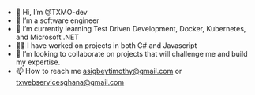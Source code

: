 - 👋 Hi, I’m @TXMO-dev
- 👀 I’m a software engineer
- 🌱 I’m currently learning Test Driven Development, Docker, Kubernetes, and Microsoft .NET
- 👨‍💻 I have worked on projects in both C# and Javascript
- 💞️ I’m looking to collaborate on projects that will challenge me and build my expertise.
- 📫 How to reach me asigbeytimothy@gmail.com or txwebservicesghana@gmail.com

<!---
TXMO-dev/TXMO-dev is a ✨ special ✨ repository because its `README.md` (this file) appears on your GitHub profile.
You can click the Preview link to take a look at your changes.
--->
